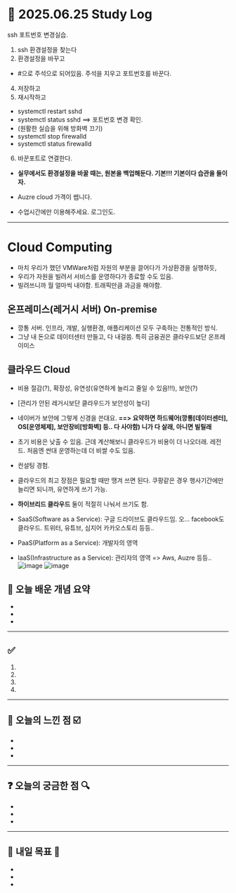 # 📅 2025.06.25 Study Log



ssh 포트번호 변경실습.
1. ssh 환경설정을 찾는다
2. 환경설정을 바꾸고
- #으로 주석으로 되어있음. 주석을 지우고 포트번호를 바꾼다.
4. 저장하고
5. 재시작하고
- systemctl restart sshd
- systemctl status sshd ==> 포트번호 변경 확인.
- (원활한 실습을 위해 방화벽 끄기)
- systemctl stop firewalld
- systemctl status firewalld
6. 바꾼포트로 연결한다.

- **실무에서도 환경설정을 바꿀 때는, 원본을 백업해둔다. 기본!!! 기본이다 습관을 들이자.**


- Auzre cloud 가격이 쌥니다.
- 수업시간에만 이용해주세요. 로그인도.

 --- 
 # Cloud Computing
 - 마치 우리가 했던 VMWare처럼 자원의 부분을 끌어다가 가상환경을 실행하듯,
 - 우리가 자원을 빌려서 서비스를 운영하다가 종료할 수도 있음.
 - 빌려쓰니까 월 얼마씩 내야함. 트래픽만큼 과금을 해야함.

## 온프레미스(레거시 서버) On-premise
 - 깡통 서버. 인프라, 개발, 실행환경, 애플리케이션 모두 구축하는 전통적인 방식.
 - 그냥 내 돈으로 데이터센터 만들고, 다 내걸씀. 특히 금융권은 클라우드보단 온프레이미스
## 클라우드 Cloud
 - 비용 절감(?), 확장성, 유연성(유연하게 늘리고 줄일 수 있음!!!), 보안(?)
 - [관리가 안된 레거시보단 클라우드가 보안성이 높다]
 - 네이버가 보안에 그렇게 신경을 쓴대요. 
 **==> 요약하면 하드웨어(깡통[데이터센터], OS[운영체제], 보안장비[방화벽] 등.. 다 사야함) 니가 다 살래, 아니면 빌릴래**
 - 초기 비용은 낮출 수 있음. 근데 계산해보니 클라우드가 비용이 더 나오더래. 레전드. 처음엔 싼대 운영하는데 더 비쌀 수도 있음.
 - 컨설팅 경험.
 - 클라우드의 최고 장점은 필요할 때만 땡겨 쓰면 된다. 쿠팡같은 경우 행사기간에만 늘리면 되니까, 유연하게 쓰기 가능.
 - **하이브리드 클라우드** 둘이 적절히 나눠서 쓰기도 함.
  
 
 - SaaS(Software as a Service): 구글 드라이브도 클라우드임. 오... facebook도 클라우드. 트위터, 유튜브, 심지어 카카오스토리 등등..
 - PaaS(Platform as a Service): 개발자의 영역
 - IaaS(Infrastructure as a Service): 관리자의 영역 => Aws, Auzre 등등..
![image](https://github.com/user-attachments/assets/211170bc-f8ef-4f88-8391-63166bf8be90)
![image](https://github.com/user-attachments/assets/852b6a59-4b2f-4693-b115-3fa0594e3e95)


 
## 📌 오늘 배운 개념 요약

- 
- 
- 

---

## ✅ 

1. 
2. 
3. 
4.

---

## 🧠 오늘의 느낀 점 ☑️

-
- 
- 

---

## ❓ 오늘의 궁금한 점 🔍

-
- 
- 

---

## 🔖 내일 목표 🎯

- 
- 
-
